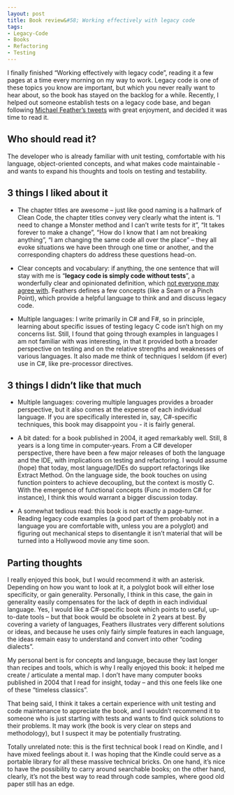 ```yaml
---
layout: post
title: Book review&#58; Working effectively with legacy code
tags:
- Legacy-Code
- Books
- Refactoring
- Testing
---
```


I finally finished “Working effectively with legacy code”, reading it a few pages at a time every morning on my way to work. Legacy code is one of these topics you know are important, but which you never really want to hear about, so the book has stayed on the backlog for a while. Recently, I helped out someone establish tests on a legacy code base, and began following [Michael Feather’s tweets](https://twitter.com/#!/mfeathers) with great enjoyment, and decided it was time to read it.  

<!--more-->

## Who should read it?  

The developer who is already familiar with unit testing, comfortable with his language, object-oriented concepts, and what makes code maintainable - and wants to expand his thoughts and tools on testing and testability.  

## 3 things I liked about it     

* The chapter titles are awesome – just like good naming is a hallmark of Clean Code, the chapter titles convey very clearly what the intent is. “I need to change a Monster method and I can’t write tests for it”, “It takes forever to make a change”, “How do I know that I am not breaking anything”, “I am changing the same code all over the place” – they all evoke situations we have been through one time or another, and the corresponding chapters do address these questions head-on.     

* Clear concepts and vocabulary: if anything, the one sentence that will stay with me is “**legacy code is simply code without tests**”, a wonderfully clear and opinionated definition, which [not everyone may agree with](http://stackoverflow.com/questions/479596/what-makes-code-legacy). Feathers defines a few concepts (like a Seam or a Pinch Point), which provide a helpful language to think and and discuss legacy code.    

* Multiple languages: I write primarily in C# and F#, so in principle, learning about specific issues of testing legacy C code isn’t high on my concerns list. Still, I found that going through examples in languages I am not familiar with was interesting, in that it provided both a broader perspective on testing and on the relative strengths and weaknesses of various languages. It also made me think of techniques I seldom (if ever) use in C#, like pre-processor directives.    

## 3 things I didn’t like that much     

* Multiple languages: covering multiple languages provides a broader perspective, but it also comes at the expense of each individual language. If you are specifically interested in, say, C#-specific techniques, this book may disappoint you - it is fairly general.    

* A bit dated: for a book published in 2004, it aged remarkably well. Still, 8 years is a long time in computer-years. From a C# developer perspective, there have been a few major releases of both the language and the IDE, with implications on testing and refactoring. I would assume (hope) that today, most language/IDEs do support refactorings like Extract Method. On the language side, the book touches on using function pointers to achieve decoupling, but the context is mostly C. With the emergence of functional concepts (Func<T> in modern C# for instance), I think this would warrant a bigger discussion today.     

* A somewhat tedious read: this book is not exactly a page-turner. Reading legacy code examples (a good part of them probably not in a language you are comfortable with, unless you are a polyglot) and figuring out mechanical steps to disentangle it isn’t material that will be turned into a Hollywood movie any time soon.    

## Parting thoughts  

I really enjoyed this book, but I would recommend it with an asterisk. Depending on how you want to look at it, a polyglot book will either lose specificity, or gain generality. Personally, I think in this case, the gain in generality easily compensates for the lack of depth in each individual language. Yes, I would like a C#-specific book which points to useful, up-to-date tools – but that book would be obsolete in 2 years at best. By covering a variety of languages, Feathers illustrates very different solutions or ideas, and because he uses only fairly simple features in each language, the ideas remain easy to understand and convert into other “coding dialects”.  

My personal bent is for concepts and language, because they last longer than recipes and tools, which is why I really enjoyed this book: it helped me create / articulate a mental map. I don’t have many computer books published in 2004 that I read for insight, today – and this one feels like one of these “timeless classics”.  

That being said, I think it takes a certain experience with unit testing and code maintenance to appreciate the book, and I wouldn’t recommend it to someone who is just starting with tests and wants to find quick solutions to their problems. It may work (the book is very clear on steps and methodology), but I suspect it may be potentially frustrating.  

Totally unrelated note: this is the first technical book I read on Kindle, and I have mixed feelings about it. I was hoping that the Kindle could serve as a portable library for all these massive technical bricks. On one hand, it’s nice to have the possibility to carry around searchable books; on the other hand, clearly, it’s not the best way to read through code samples, where good old paper still has an edge.
